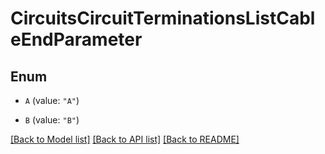 # CircuitsCircuitTerminationsListCableEndParameter

## Enum


* `A` (value: `"A"`)

* `B` (value: `"B"`)


[[Back to Model list]](../README.md#documentation-for-models) [[Back to API list]](../README.md#documentation-for-api-endpoints) [[Back to README]](../README.md)


